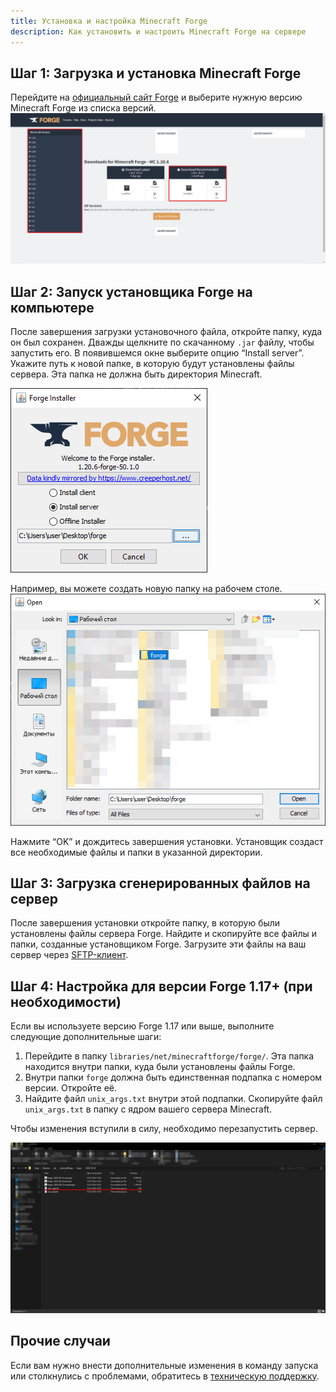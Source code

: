 ```yaml
---
title: Установка и настройка Minecraft Forge
description: Как установить и настроить Minecraft Forge на сервере
---
```


## Шаг 1: Загрузка и установка Minecraft Forge

Перейдите на [официальный сайт Forge](https://files.minecraftforge.net/net/minecraftforge/forge/) и выберите нужную версию Minecraft Forge из списка версий.
![Сайт](/images/guides/forge-install/forgesite.png)

## Шаг 2: Запуск установщика Forge на компьютере

После завершения загрузки установочного файла, откройте папку, куда он был сохранен. Дважды щелкните по скачанному `.jar` файлу, чтобы запустить его. 
В появившемся окне выберите опцию “Install server”. Укажите путь к новой папке, в которую будут установлены файлы сервера. Эта папка не должна быть директория Minecraft.

![Запуск установки](/images/guides/forge-install/forgeinstall2.png)

Например, вы можете создать новую папку на рабочем столе.
![Запуск установки2](/images/guides/forge-install/forgeinstall.png)

Нажмите “OK” и дождитесь завершения установки. Установщик создаст все необходимые файлы и папки в указанной директории.

## Шаг 3: Загрузка сгенерированных файлов на сервер

После завершения установки откройте папку, в которую были установлены файлы сервера Forge. Найдите и скопируйте все файлы и папки, созданные установщиком Forge. Загрузите эти файлы на ваш сервер через [SFTP-клиент](https://superhub.host/guides/use-sftp).

## Шаг 4: Настройка для версии Forge 1.17+ (при необходимости)

Если вы используете версию Forge 1.17 или выше, выполните следующие дополнительные шаги:
1. Перейдите в папку `libraries/net/minecraftforge/forge/`. Эта папка находится внутри папки, куда были установлены файлы Forge.
2. Внутри папки `forge` должна быть единственная подпапка с номером версии. Откройте её.
3. Найдите файл `unix_args.txt` внутри этой подпапки. Скопируйте файл `unix_args.txt` в папку с ядром вашего сервера Minecraft.

Чтобы изменения вступили в силу, необходимо перезапустить сервер.

![Файлы Forge](/images/guides/forge-install/file.png)

## Прочие случаи

Если вам нужно внести дополнительные изменения в команду запуска или столкнулись с проблемами, обратитесь в [техническую поддержку](/support).
